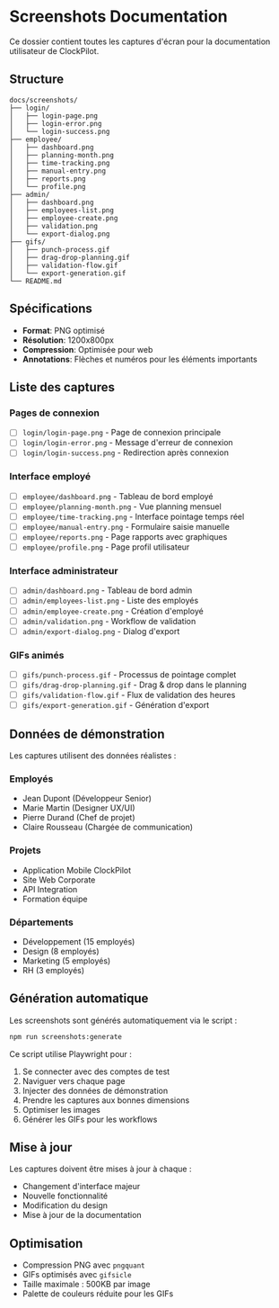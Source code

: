 # Screenshots Documentation

Ce dossier contient toutes les captures d'écran pour la documentation utilisateur de ClockPilot.

## Structure

```
docs/screenshots/
├── login/
│   ├── login-page.png
│   ├── login-error.png
│   └── login-success.png
├── employee/
│   ├── dashboard.png
│   ├── planning-month.png
│   ├── time-tracking.png
│   ├── manual-entry.png
│   ├── reports.png
│   └── profile.png
├── admin/
│   ├── dashboard.png
│   ├── employees-list.png
│   ├── employee-create.png
│   ├── validation.png
│   └── export-dialog.png
├── gifs/
│   ├── punch-process.gif
│   ├── drag-drop-planning.gif
│   ├── validation-flow.gif
│   └── export-generation.gif
└── README.md
```

## Spécifications

- **Format**: PNG optimisé
- **Résolution**: 1200x800px
- **Compression**: Optimisée pour web
- **Annotations**: Flèches et numéros pour les éléments importants

## Liste des captures

### Pages de connexion
- [ ] `login/login-page.png` - Page de connexion principale
- [ ] `login/login-error.png` - Message d'erreur de connexion
- [ ] `login/login-success.png` - Redirection après connexion

### Interface employé
- [ ] `employee/dashboard.png` - Tableau de bord employé
- [ ] `employee/planning-month.png` - Vue planning mensuel
- [ ] `employee/time-tracking.png` - Interface pointage temps réel
- [ ] `employee/manual-entry.png` - Formulaire saisie manuelle
- [ ] `employee/reports.png` - Page rapports avec graphiques
- [ ] `employee/profile.png` - Page profil utilisateur

### Interface administrateur
- [ ] `admin/dashboard.png` - Tableau de bord admin
- [ ] `admin/employees-list.png` - Liste des employés
- [ ] `admin/employee-create.png` - Création d'employé
- [ ] `admin/validation.png` - Workflow de validation
- [ ] `admin/export-dialog.png` - Dialog d'export

### GIFs animés
- [ ] `gifs/punch-process.gif` - Processus de pointage complet
- [ ] `gifs/drag-drop-planning.gif` - Drag & drop dans le planning
- [ ] `gifs/validation-flow.gif` - Flux de validation des heures
- [ ] `gifs/export-generation.gif` - Génération d'export

## Données de démonstration

Les captures utilisent des données réalistes :

### Employés
- Jean Dupont (Développeur Senior)
- Marie Martin (Designer UX/UI)
- Pierre Durand (Chef de projet)
- Claire Rousseau (Chargée de communication)

### Projets
- Application Mobile ClockPilot
- Site Web Corporate
- API Integration
- Formation équipe

### Départements
- Développement (15 employés)
- Design (8 employés)
- Marketing (5 employés)
- RH (3 employés)

## Génération automatique

Les screenshots sont générés automatiquement via le script :
```bash
npm run screenshots:generate
```

Ce script utilise Playwright pour :
1. Se connecter avec des comptes de test
2. Naviguer vers chaque page
3. Injecter des données de démonstration
4. Prendre les captures aux bonnes dimensions
5. Optimiser les images
6. Générer les GIFs pour les workflows

## Mise à jour

Les captures doivent être mises à jour à chaque :
- Changement d'interface majeur
- Nouvelle fonctionnalité
- Modification du design
- Mise à jour de la documentation

## Optimisation

- Compression PNG avec `pngquant`
- GIFs optimisés avec `gifsicle`
- Taille maximale : 500KB par image
- Palette de couleurs réduite pour les GIFs